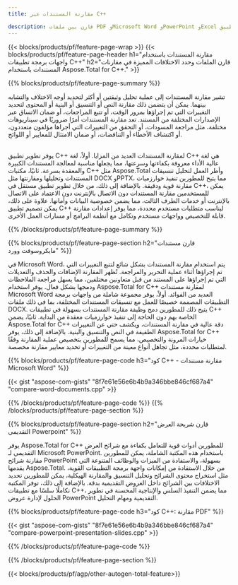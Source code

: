 ```yaml
---
title: مقارنة المستندات عبر C++ 

description: قارن بين ملفات PDF وMicrosoft Word وPowerPoint وExcel عبر تطبيق C++ الخاص بك. احصل على نتائج المقارنة المميزة.
---
```


{{< blocks/products/pf/feature-page-wrap >}}
{{< blocks/products/pf/feature-page-header h1="مقارنة المستندات باستخدام واجهات برمجة تطبيقات C++" h2="قارن الملفات وحدد الاختلافات المميزة في مقارنات المستندات باستخدام Aspose.Total for C++." >}}

{{% blocks/products/pf/feature-page-summary %}}

تشير مقارنة المستندات إلى عملية تحليل وثيقتين أو أكثر لتحديد أوجه الاختلاف والتشابه بينهما. يمكن أن يتضمن ذلك مقارنة النص أو التنسيق أو البنية أو المحتوى لتحديد التغييرات التي تم إجراؤها بمرور الوقت، أو تتبع المراجعات، أو ضمان الاتساق عبر الإصدارات المختلفة من المستند. تعد مقارنة المستندات أمرًا ضروريًا في سيناريوهات مختلفة، مثل مراجعة المسودات، أو التحقق من التغييرات التي أجراها مؤلفون متعددون، أو اكتشاف الأخطاء أو التناقضات، أو ضمان الامتثال للمعايير أو اللوائح.<br /><br />

يوفر تطوير تطبيق C++ لمقارنة المستندات العديد من المزايا. أولاً، لغة C++ هي لغة عالية الأداء معروفة بكفاءتها وسرعتها، مما يجعلها مناسبة لمعالجة المستندات الكبيرة والمعقدة بسرعة. ثانيًا، مكتبات C++ مثل Aspose.Total وأطر العمل لتحليل تنسيقات المستندات وتحليلها ومقارنتها مثل DOCX وPPTX، مما يتيح للمطورين تنفيذ خوارزميات مقارنة قوية ودقيقة. بالإضافة إلى ذلك، من خلال تطوير تطبيق مستقل في C++، يمكن للمستخدمين مقارنة المستندات دون الاتصال بالإنترنت دون الاعتماد على الاتصال بالإنترنت أو خدمات الطرف الثالث، مما يضمن خصوصية البيانات وأمانها. علاوة على ذلك، يمكن تصميم تطبيق C++ ليناسب متطلبات مستخدم محددة، مما يوفر إعدادات مقارنة قابلة للتخصيص وواجهات مستخدم وتكامل مع أنظمة البرامج أو مسارات العمل الأخرى.

{{% /blocks/products/pf/feature-page-summary  %}}

{{% blocks/products/pf/feature-page-section  h2="قارن مستندات مايكروسوفت وورد" %}}

في Microsoft Word، يتم استخدام مقارنة المستندات بشكل شائع لتتبع التغييرات التي تم إجراؤها أثناء عملية التحرير والمراجعة. تُظهر المقارنة الإضافات والحذف والتعديلات التي تم إجراؤها على المستند من قبل متعاونين مختلفين، مما يسهل مراجعة الملاحظات ودمجها بشكل فعال. يوفر استخدام Aspose.Total for C++ لمقارنة مستندات Microsoft Word العديد من الفوائد. أولاً، يوفر مجموعة شاملة من واجهات برمجة التطبيقات المصممة خصيصًا للعمل مع تنسيقات المستندات المختلفة، بما في ذلك ملفات DOCX. يتيح ذلك للمطورين دمج وظيفة مقارنة المستندات بسهولة في تطبيقات C++ الخاصة بهم دون الحاجة إلى تنفيذ خوارزميات معقدة من البداية. ثانيًا، يضمن Aspose.Total for C++ دقة عالية في مقارنة المستندات، ويكشف حتى عن التغييرات الطفيفة في النص والتنسيق والبنية. بالإضافة إلى ذلك، يوفر Aspose.Total for C++ خيارات المرونة والتخصيص، مما يسمح للمطورين بتخصيص عملية المقارنة وفقًا لمتطلبات محددة، مثل تجاهل أنواع معينة من التغييرات أو تحديد معايير مقارنة مخصصة. 

{{% blocks/products/pf/feature-page-code h3="كود C++ - مقارنة مستندات Microsoft Word" %}}

{{< gist "aspose-com-gists" "8f7e61e56e6b4b9a346bbe846cf687a4" "compare-word-documents.cpp" >}}

{{% /blocks/products/pf/feature-page-code  %}}
{{% /blocks/products/pf/feature-page-section %}}

{{% blocks/products/pf/feature-page-section  h2="قارن شريحة العرض التقديمي Powerpoint" %}}

يوفر Aspose.Total for C++ للمطورين أدوات قوية للتعامل بكفاءة مع شرائح العرض التقديمي لـ Microsoft PowerPoint. باستخدام هذه المكتبة الشاملة، يمكن للمطورين مقارنة شرائح PowerPoint بسهولة، والاستفادة من الميزات والوظائف المتنوعة التي يقدمها Aspose.Total. من خلال الاستفادة من إمكانات واجهة برمجة التطبيقات القوية، مثل استخراج محتوى الشرائح وتحليل التنسيق والمقارنة الهيكلية، يمكن للمطورين تحديد الاختلافات بين الشرائح داخل العروض التقديمية بدقة. بالإضافة إلى ذلك، توفر المكتبة تكاملًا سلسًا مع تطبيقات C++، مما يضمن التنفيذ السلس والإنتاجية المحسنة في تطوير الحلول لإدارة عروض PowerPoint التقديمية ومهام التحليل.

{{% blocks/products/pf/feature-page-code h3="كود C++: مقارنة PDF" %}}

{{< gist "aspose-com-gists" "8f7e61e56e6b4b9a346bbe846cf687a4" "compare-powerpoint-presentation-slides.cpp" >}}

{{% /blocks/products/pf/feature-page-code  %}}

{{% /blocks/products/pf/feature-page-section %}}

{{< blocks/products/pf/agp/other-autogen-total-feature>}}
